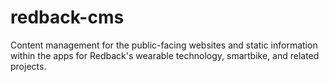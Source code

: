# redback-cms
Content management for the public-facing websites and static information within the apps for Redback's wearable technology, smartbike, and related projects.
